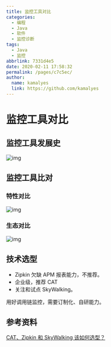 ```yaml
---
title: 监控工具对比
categories: 
  - 编程
  - Java
  - 软件
  - 监控诊断
tags: 
  - Java
  - 监控
abbrlink: 7331d4e5
date: 2020-02-11 17:58:32
permalink: /pages/c7c5ec/
author: 
  name: kamalyes
  link: https://github.com/kamalyes
---
```


# 监控工具对比

## 监控工具发展史

![img](https://cdn.jsdelivr.net/gh/kamalyes/image-bed@master/snap/20200211165813.png)

## 监控工具比对

### 特性对比

![img](https://cdn.jsdelivr.net/gh/kamalyes/image-bed@master/snap/20200211171551.png)

### 生态对比

![img](https://cdn.jsdelivr.net/gh/kamalyes/image-bed@master/snap/20200211172631.png)

## 技术选型

- Zipkin 欠缺 APM 报表能力，不推荐。
- 企业级，推荐 CAT
- 关注和试点 SkyWalking。

用好调用链监控，需要订制化、自研能力。

## 参考资料

[CAT、Zipkin 和 SkyWalking 该如何选型？](https://time.geekbang.org/dailylesson/detail/100028416)
